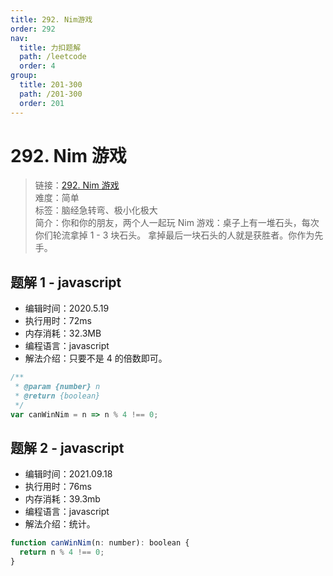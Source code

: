 ```yaml
---
title: 292. Nim游戏
order: 292
nav:
  title: 力扣题解
  path: /leetcode
  order: 4
group:
  title: 201-300
  path: /201-300
  order: 201
---
```


# 292. Nim 游戏

> 链接：[292. Nim 游戏](https://leetcode-cn.com/problems/nim-game/)  
> 难度：简单  
> 标签：脑经急转弯、极小化极大  
> 简介：你和你的朋友，两个人一起玩 Nim 游戏：桌子上有一堆石头，每次你们轮流拿掉 1 - 3 块石头。 拿掉最后一块石头的人就是获胜者。你作为先手。

## 题解 1 - javascript

- 编辑时间：2020.5.19
- 执行用时：72ms
- 内存消耗：32.3MB
- 编程语言：javascript
- 解法介绍：只要不是 4 的倍数即可。

```javascript
/**
 * @param {number} n
 * @return {boolean}
 */
var canWinNim = n => n % 4 !== 0;
```

## 题解 2 - javascript

- 编辑时间：2021.09.18
- 执行用时：76ms
- 内存消耗：39.3mb
- 编程语言：javascript
- 解法介绍：统计。

```javascript
function canWinNim(n: number): boolean {
  return n % 4 !== 0;
}
```
